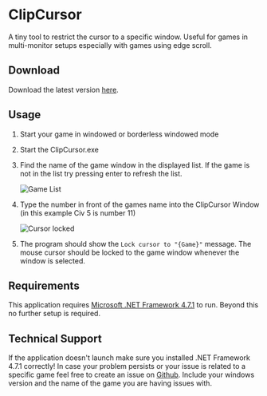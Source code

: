 # ClipCursor

A tiny tool to restrict the cursor to a specific window. 
Useful for games in multi-monitor setups especially with games using edge scroll.

## Download

Download the latest version [here](https://github.com/chlrhkd4/ClipCursor/releases).

## Usage

1. Start your game in windowed or borderless windowed mode
2. Start the ClipCursor.exe
3. Find the name of the game window in the displayed list. If the game is not in the list try pressing enter to refresh the list.

    ![Game List](https://i.imgur.com/bdUR6KE.png)

4. Type the number in front of the games name into the ClipCursor Window (in this example Civ 5 is number 11)

    ![Cursor locked](https://i.imgur.com/k6wAlJi.png)

5. The program should show the `Lock cursor to "{Game}"` message. The mouse cursor should be locked to the game window whenever the window is selected.

## Requirements

This application requires [Microsoft .NET Framework 4.7.1](https://www.microsoft.com/en-us/download/details.aspx?id=56115) to run.
Beyond this no further setup is required.

## Technical Support

If the application doesn't launch make sure you installed .NET Framework 4.7.1 correctly!
In case your problem persists or your issue is related to a specific game feel free to create an issue on [Github](https://github.com/DeadlySurprise/ClipCursor/issues).
Include your windows version and the name of the game you are having issues with.
